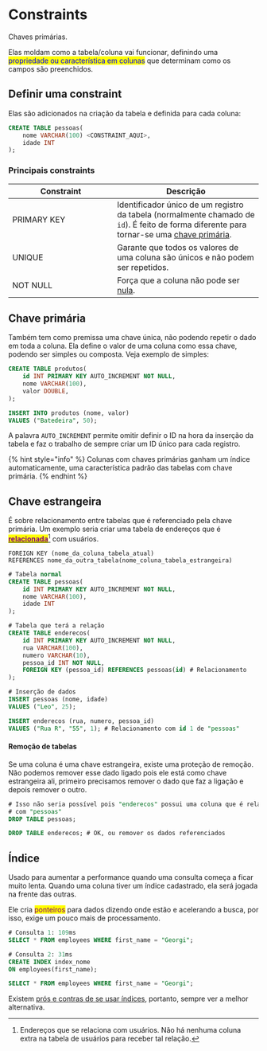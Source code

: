 # Constraints

Chaves primárias.

Elas moldam como a tabela/coluna vai funcionar, definindo uma <mark style="color:blue;">propriedade ou característica em colunas</mark> que determinam como os campos são preenchidos.

## Definir uma constraint

Elas são adicionados na criação da tabela e definida para cada coluna:

```sql
CREATE TABLE pessoas(
    nome VARCHAR(100) <CONSTRAINT_AQUI>,
    idade INT
);
```

### Principais constraints

<table><thead><tr><th width="195">Constraint</th><th>Descrição</th></tr></thead><tbody><tr><td>PRIMARY KEY</td><td>Identificador único de um registro da tabela (normalmente chamado de <code>id</code>). É feito de forma diferente para tornar-se uma <a href="constraints.md#chave-primaria">chave primária</a>.</td></tr><tr><td>UNIQUE</td><td>Garante que todos os valores de uma coluna são únicos e não podem ser repetidos.</td></tr><tr><td>NOT NULL</td><td>Força que a coluna não pode ser <a data-footnote-ref href="#user-content-fn-1">nula</a>.</td></tr></tbody></table>

## Chave primária

Também tem como premissa uma chave única, não podendo repetir o dado em toda a coluna. Ela define o valor de uma coluna como essa chave, podendo ser simples ou composta. Veja exemplo de simples:

```sql
CREATE TABLE produtos(
    id INT PRIMARY KEY AUTO_INCREMENT NOT NULL,
    nome VARCHAR(100),
    valor DOUBLE,
);

INSERT INTO produtos (nome, valor)
VALUES ("Batedeira", 50);
```

A palavra `AUTO_INCREMENT` permite omitir definir o ID na hora da inserção da tabela e faz o trabalho de sempre criar um ID único para cada registro.



{% hint style="info" %}
Colunas com chaves primárias ganham um índice automaticamente, uma característica padrão das tabelas com chave primária.
{% endhint %}

## Chave estrangeira

É sobre relacionamento entre tabelas que é referenciado pela chave primária. Um exemplo seria criar uma tabela de endereços que é [<mark style="color:purple;">**relacionada**</mark>](#user-content-fn-2)[^2] com usuários.

```
FOREIGN KEY (nome_da_coluna_tabela_atual)
REFERENCES nome_da_outra_tabela(nome_coluna_tabela_estrangeira)
```

```sql
# Tabela normal
CREATE TABLE pessoas(
    id INT PRIMARY KEY AUTO_INCREMENT NOT NULL,
    nome VARCHAR(100),
    idade INT
);

# Tabela que terá a relação
CREATE TABLE enderecos(
    id INT PRIMARY KEY AUTO_INCREMENT NOT NULL,
    rua VARCHAR(100),
    numero VARCHAR(10),
    pessoa_id INT NOT NULL,
    FOREIGN KEY (pessoa_id) REFERENCES pessoas(id) # Relacionamento
);

# Inserção de dados
INSERT pessoas (nome, idade)
VALUES ("Leo", 25);

INSERT enderecos (rua, numero, pessoa_id)
VALUES ("Rua R", "55", 1); # Relacionamento com id 1 de "pessoas"
```

#### Remoção de tabelas

Se uma coluna é uma chave estrangeira, existe uma proteção de remoção. Não podemos remover esse dado ligado pois ele está como chave estrangeira ali, primeiro precisamos remover o dado que faz a ligação e depois remover o outro.

```sql
# Isso não seria possível pois "enderecos" possui uma coluna que é relacionada
# com "pessoas"
DROP TABLE pessoas;

DROP TABLE enderecos; # OK, ou remover os dados referenciados
```

## Índice

Usado para aumentar a performance quando uma consulta começa a ficar muito lenta. Quando uma coluna tiver um índice cadastrado, ela será jogada na frente das outras.

Ele cria <mark style="color:purple;">ponteiros</mark> para dados dizendo onde estão e acelerando a busca, por isso, exige um pouco mais de processamento.

```sql
# Consulta 1: 109ms
SELECT * FROM employees WHERE first_name = "Georgi";
```

```sql
# Consulta 2: 31ms
CREATE INDEX index_nome
ON employees(first_name);

SELECT * FROM employees WHERE first_name = "Georgi";
```

Existem [prós e contras de se usar índices](https://www.alura.com.br/artigos/indices-no-postgresql), portanto, sempre ver a melhor alternativa.

[^1]: Especificamente, não pode ser mandado o dado `NULL` no insert, isso faz com que haja necessidade da aplicação back-end mandar o dado `NULL` ao invés de não mandar nada.

[^2]: Endereços que se relaciona com usuários. Não há nenhuma coluna extra na tabela de usuários para receber tal relação.
